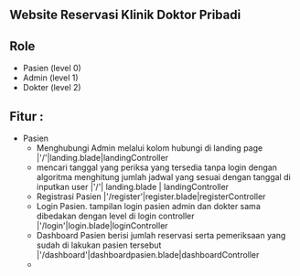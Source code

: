
## Website Reservasi Klinik Doktor Pribadi
 ## Role
 - Pasien (level 0)
 - Admin (level 1)
 - Dokter (level 2)
## Fitur :
- Pasien 
    - Menghubungi Admin melalui kolom hubungi di landing page |'/'|landing.blade|landingController
    - mencari tanggal yang periksa yang tersedia tanpa login dengan algoritma menghitung jumlah jadwal yang sesuai dengan tanggal di inputkan user |'/'| landing.blade | landingController
    - Registrasi Pasien |'/register'|register.blade|registerController
    - Login Pasien. tampilan login pasien admin dan dokter sama dibedakan dengan level di login controller |'/login'|login.blade|loginController
    - Dashboard Pasien berisi jumlah reservasi serta pemeriksaan yang sudah di lakukan pasien tersebut |'/dashboard'|dashboardpasien.blade|dashboardController
    -
    
